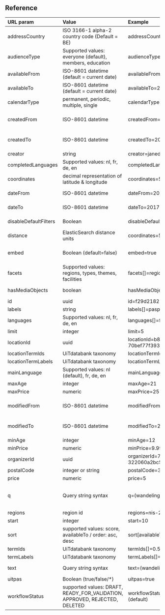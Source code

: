 ---
---

## Reference

| URL param | Value | Example | doc |
| :----- | :----- | :----- | :----- |
| addressCountry | ISO 3166-1 alpha-2 country code (Default = BE) | addressCountry=NL | [Address](../../searching/address) |
| audienceType | Supported values: everyone (default), members, education | audienceType=members | [Audience type](../../searching/audience-type) |
| availableFrom | ISO-8601 datetime (default = current date)| availableFrom=2017-04-01T00:00:00+01:00 | [Availability](../../searching/availability) |
| availableTo | ISO-8601 datetime (default = current date) | availableTo=2017-04-30T23:59:59+01:00 | [Availability](../../searching/availability) |  
| calendarType | permanent, periodic, multiple, single | calendarType=single,multiple | [Calendar type](../../searching/calendar-type) |
| createdFrom | ISO-8601 datetime | createdFrom=2017-01-01T00:00:00+01:00 | [Created and modified](../../searching/created-and-modified) |
| createdTo | ISO-8601 datetime | createdTo=2017-01-01T00:00:00+01:00 | [Created and modified](../../searching/created-and-modified) |
| creator | string | creator=janedoe | [Creator](../../searching/creator) |
| completedLanguages | Supported values: nl, fr, de, en | completedLanguages[]=fr | [Languages](../../searching/languages) |
| coordinates | decimal representation of latitude & longitude | coordinates=50.8511740,4.3386740 | [Geo distance](../../searching/geo-distance) |  
| dateFrom | ISO-8601 datetime | dateFrom=2017-01-01T00:00:00+01:00 | [Date & time](../../searching/date) |  
| dateTo | ISO-8601 datetime | dateTo=2017-01-01T23:59:59+01:00 | [Date & time](../../searching/date) |  
| disableDefaultFilters | Boolean | disableDefaultFilters=true | [Default filters](../../getting_started/default-filters) |  
| distance | ElasticSearch distance units| coordinates=50.8511740,4.3386740&distance=10km | [Geo distance](../../searching/geo-distance) |
| embed | Boolean (default=false) | embed=true | [Embedding result bodies](../../getting_started/embedding-full-result-bodies) |  
| facets | Supported values: regions, types, themes, facilities | facets[]=regions | [Facet counts](../../searching/facet-counts) |
| hasMediaObjects| boolean | hasMediaObjects=true | [Media objects](../../searching/media-objects) |
| id | uuid | id=f29d2182-2db0-4f99-831a-8e6a64c1c9c1 | [Id](../../searching/id) |
| labels | string | labels[]=paspartoe | [Labels](../../searching/labels) |
| languages | Supported values: nl, fr, de, en | languages[]=fr | [Languages](../../searching/languages) |  
| limit | integer | limit=5 | [Pagination](../../getting_started/pagination)|
| locationId | uuid | locationId=b8bff8fa-988a-44db-8dd8-70bef77f3933 | [Id](../../searching/id) |  
| locationTermIds | UiTdatabank taxonomy | locationTermIds[]=JCjA0i5COUmdjMwcyjNAFA | [Terms](../../searching/terms) |  
| locationTermLabels | UiTdatabank taxonomy | locationTermLabels[]=Jeugdhuis of jeugdcentrum | [Terms](../../searching/terms) |
| mainLanguage | Supported values: nl (default), fr, de, en | mainLanguage=nl | [Languages](../../searching/languages) |   
| maxAge | integer | maxAge=21 | [Age](../../searching/age) |  
| maxPrice | numeric | maxPrice=25 | [Price](../../searching/price) |
| modifiedFrom | ISO-8601 datetime | modifiedFrom=2017-01-01T00:00:00+01:00 | [Created and modified](../../searching/created-and-modified) |
| modifiedTo | ISO-8601 datetime | modifiedTo=2017-01-01T00:00:00+01:00 | [Created and modified](../../searching/created-and-modified) |  
| minAge | integer | minAge=12 | [Age](../../searching/age) |  
| minPrice | numeric | minPrice=9.99 | [Price](../../searching/price) |
| organizerId | uuid | organizerId=7d1f485d-dab5-4ad2-8894-322060a2bc52 | [Id](../../searching/id) |  
| postalCode | integer or string | postalCode=3000 | [Address](../../searching/address) |  
| price | numeric | price=5 | [Price](../../searching/price) |  
| q | Query string syntax| q=(wandeling OR wandelen) AND femma | [Advanced queries](../../reference/advanced-queries) and [Free text search](../../searching/free-text-search) |  
| regions | region id | regions=nis-24062 | [Geosearch](../../searching/geosearch) |  
| start | integer | start=10 | [Pagination](../../getting_started/pagination) |
| sort | supported values: score, availableTo / order: asc, desc | sort[availableTo]=asc | [Sorting](../../searching/sorting) |  
| termIds | UiTdatabank taxonomy | termIds[]=0.55.0.0.0 | [Terms](../../searching/terms) |  
| termLabels | UiTdatabank taxonomy | termLabels[]=Theatervoorstelling | [Terms](../../searching/terms) |  
| text | Query string syntax | text=(wandeling OR wandelen) AND femma | [Free text search](../../searching/free-text-search) |  
| uitpas | Boolean (true/false/*) | uitpas=true | [UiTPAS](../../searching/uitpas) |  
| workflowStatus | supported values: DRAFT, READY_FOR_VALIDATION, APPROVED, REJECTED, DELETED | workflowStatus=READY_FOR_VALIDATION,APPROVED (default) | [Workflow status](../../searching/workflow-status) |
